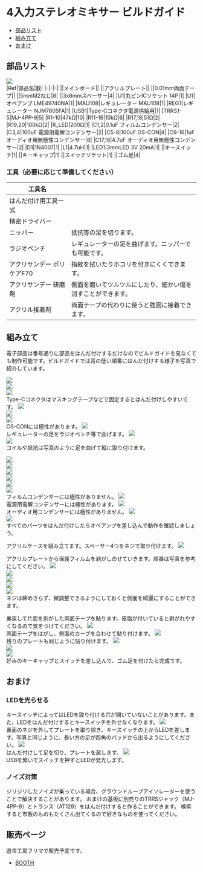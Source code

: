 # 4入力ステレオミキサー ビルドガイド

- [部品リスト](#部品リスト)
- [組み立て](#組み立て)
- [おまけ](#おまけ)

## 部品リスト
![](img/IMG_.jpeg)  
|Ref|部品名|数|
|-|-|-|
||メインボード||
||アクリルプレート||
||0.01mm両面テープ||
||5mmM2ねじ|8|
||3x8mmスペーサー|4|
|U1|丸ピンICソケット 14P|1|
|U1|オペアンプ LME49740NA|1|
|MAU108|レギュレーター MAU108|1|
|REG1|レギュレーター NJM7805FA|1|
|USB1|Type-Cコネクタ電源供給用|1|
|TRRS1-5|MJ-4PP-9|5|
|R1-10|47kΩ|10|
|R11-16|10kΩ|6|
|R17,18|51Ω|2|
|R19,20|100kΩ|2|
|R_LED|200Ω|1|
|C1,2|0.1uF フィルムコンデンサー|2|
|C3,4|100uF 電源用電解コンデンサー|2|
|C5-8|100uF OS-CON|4|
|C9-16|1uF オーディオ用無極性コンデンサー|8|
|C17,18|4.7uF オーディオ用無極性コンデンサー|2|
|D1|1N4007|1|
|L1|4.7uH|1|
|LED1|3mmLED 3V 20mA|1|
||キースイッチ|1|
||キーキャップ|1|
||スイッチソケット|1|
||ゴム足|4|

### 工具（必要に応じて準備してください）
|工具名||
|-|-|
|はんだ付け用工具一式||
|精密ドライバー||
|ニッパー|抵抗等の足を切ります。|
|ラジオペンチ|レギュレーターの足を曲げます。ニッパーでも可能です。|
|アクリサンデー ポリケアF70|指紋を拭いたりホコリを付きにくくできます。|
|アクリサンデー 研磨剤|側面を磨いてツルツルにしたり、細かい傷を消すことができます。|
|アクリル接着剤|両面テープの代わりに使うと強固に接着できます。|

## 組み立て
電子部品は番号通りに部品をはんだ付けするだけなのでビルドガイドを見なくても制作可能です。ビルドガイドでは背の低い順番にはんだ付けする様子を写真で紹介しています。  

![](img/IMG_.jpeg)  
![](img/IMG_.jpeg)  
![](img/IMG_.jpeg)  
Type-Cコネクタはマスキングテープなどで固定するとはんだ付けしやすいです。
![](img/IMG_.jpeg)  
![](img/IMG_.jpeg)  
![](img/IMG_.jpeg)  
OS-CONには極性があります。
![](img/IMG_.jpeg)  
レギュレーターの足をラジオペンチ等で曲げます。
![](img/IMG_.jpeg)  
![](img/IMG_.jpeg)  
コイルや抵抗は写真のように足を曲げて縦に取り付けます。

![](img/IMG_.jpeg)  
![](img/IMG_.jpeg)  
![](img/IMG_.jpeg)  
![](img/IMG_.jpeg)  
![](img/IMG_.jpeg)  
![](img/IMG_.jpeg)  
フィルムコンデンサーには極性がありません。
![](img/IMG_.jpeg)  
電源用電解コンデンサーには極性があります。
![](img/IMG_.jpeg)  
オーディオ用コンデンサーには極性がありません。
![](img/IMG_.jpeg)  
![](img/IMG_.jpeg)  
すべてのパーツをはんだ付けしたらオペアンプを差し込んで動作を確認しましょう。

アクリルケースを組み立てます。スペーサー4つをネジで取り付けます。
![](img/IMG_.jpeg)  

アクリルプレートから保護フィルムを剥がしのせていきます。順番は写真を参考にしてください。
![](img/IMG_.jpeg)  
![](img/IMG_.jpeg)  
![](img/IMG_.jpeg)  
![](img/IMG_.jpeg)  
![](img/IMG_.jpeg)  
ネジは締めきらず、微調整できるようにしておくと側面を綺麗にすることができます。

裏返して片面を剥がした両面テープを貼ります。皮脂が付いていると剥がれやすくなるので気をつけてください。
![](img/IMG_.jpeg)  
両面テープをはがし、側面のカーブを合わせて貼り付けます。
![](img/IMG_.jpeg)  
残りのプレートも同じように貼り付けます。
![](img/IMG_.jpeg)  
![](img/IMG_.jpeg)  
![](img/IMG_.jpeg)  
好みのキーキャップとスイッチを差し込んで、ゴム足を付けたら完成です。


## おまけ
### LEDを光らせる
キースイッチによってはLEDを取り付ける穴が開いていないことがあります。また、LEDをはんだ付けするとキースイッチを外せなくなります。
![](img/IMG_.jpeg)  
裏面のネジを外してプレートを取り除き、キースイッチの上からLEDを差します。写真と同じように、長い方の足が四角のパッドから出るようにしてください。
![](img/IMG_.jpeg)  
はんだ付けして足を切り、プレートを戻します。
![](img/IMG_.jpeg)  
USBを繋いでスイッチを押すとLEDが発光します。

### ノイズ対策
ジリジリしたノイズが乗っている場合、グラウンドループアイソレーターを使うことで解決することがあります。
おまけの基板に別売りのTRRSジャック（MJ-4PP-9）とトランス（AT129）をはんだ付けすると作ることができます。
検索すると市販のものもたくさん出てくるので好きなものを使ってください。

## 販売ページ
遊舎工房フリマで販売予定です。
- [BOOTH](https://tarohayashi.booth.pm/items/4144494)  
